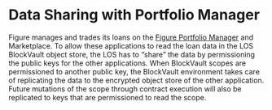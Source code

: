 # Data Sharing with Portfolio Manager

Figure manages and trades its loans on the [Figure Portfolio Manager](https://figure.com/portfolio) and Marketplace. To allow these applications to read the loan data in the LOS BlockVault object store, the LOS has to “share” the data by permissioning the public keys for the other applications. When BlockVault scopes are permissioned to another public key, the BlockVault environment takes care of replicating the data to the encrypted object store of the other application. Future mutations of the scope through contract execution will also be replicated to keys that are permissioned to read the scope.
